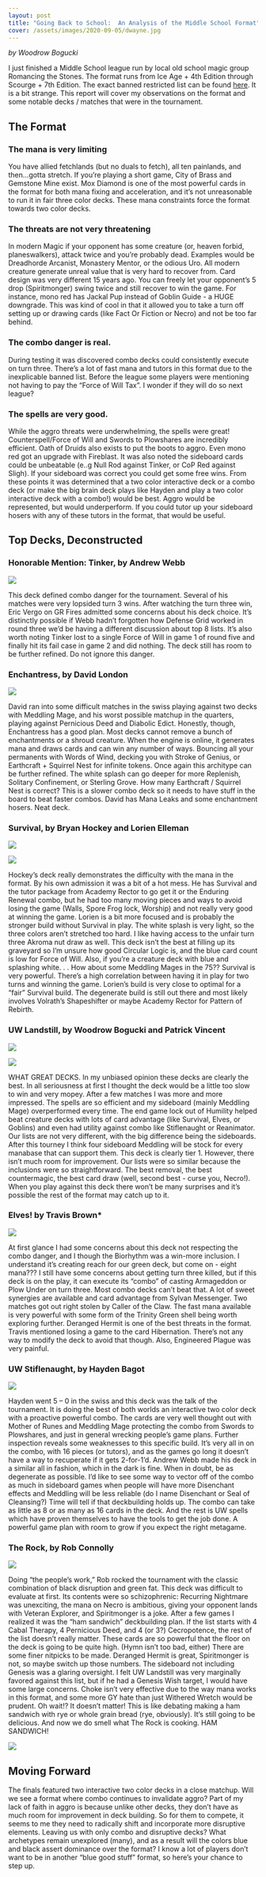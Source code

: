 ```yaml
---
layout: post
title: "Going Back to School:  An Analysis of the Middle School Format"
cover: /assets/images/2020-09-05/dwayne.jpg
---
```


_by Woodrow Bogucki_

I just finished a Middle School league run by local old school magic group
Romancing the Stones. The format runs from Ice Age + 4th Edition through
Scourge + 7th Edition. The exact banned restricted list can be found
[here](https://www.eternalcentral.com/middleschoolrules/). It is a bit strange.
This report will cover my observations on the format and some notable
decks / matches that were in the tournament.

## The Format

###	The mana is very limiting

You have allied fetchlands (but no duals to fetch), all ten painlands, and
then...gotta stretch. If you’re playing
a short game, City of Brass and Gemstone Mine exist. Mox Diamond is one of the
most powerful cards in the format for both mana fixing and acceleration, and
it’s not unreasonable to run it in fair three color decks. These mana
constraints force the format towards two color decks.

###	The threats are not very threatening

In modern Magic if your
opponent has some creature (or, heaven forbid, planeswalkers), attack twice and
you’re probably dead. Examples would be Dreadhorde Arcanist, Monastery
Mentor, or the odious Uro. All modern creature generate unreal value that is
very hard to recover from. Card design was very different 15 years ago. You can
freely let your opponent’s 5 drop (Spiritmonger) swing twice and still
recover to win the game. For instance, mono red has Jackal Pup instead of
Goblin Guide - a HUGE downgrade. This was kind of cool in that it allowed you
to take a turn off setting up or drawing cards (like Fact Or Fiction or Necro)
and not be too far behind.

###	The combo danger is real.

During testing it was discovered combo
decks could consistently execute on turn three. There’s a lot of fast mana
and tutors in this format due to the inexplicable banned list. Before the
league some players were mentioning not having to pay the “Force of Will
Tax”. I wonder if they will do so next league?

### The spells are very good.

While the aggro threats were underwhelming,
the spells were great! Counterspell/Force of Will and Swords to Plowshares are
incredibly efficient. Oath of Druids also exists to put the boots to aggro.
Even mono red got an upgrade with Fireblast. It was also noted the sideboard
cards could be unbeatable (e..g Null Rod against Tinker, or CoP Red against
Sligh). If your sideboard was correct you could get some free wins.
From these points it was determined that a two color interactive deck or a
combo deck (or make the big brain deck plays like Hayden and play a two color
interactive deck with a combo!) would be best. Aggro would be represented, but
would underperform. If you could tutor up your sideboard hosers with any of
these tutors in the format, that would be useful.

## Top Decks, Deconstructed

### Honorable Mention: Tinker, by Andrew Webb

![]({{site.cdn_url}}/assets/images/2020-07-24/andrewtinker.jpg)

This deck defined combo danger for the tournament. Several of his matches were
very lopsided turn 3 wins. After watching the turn three win, Eric Vergo on GR
Fires admitted some concerns about his deck choice. It’s distinctly possible
if Webb hadn’t forgotten how Defense Grid worked in round three we’d be
having a different discussion about top 8 lists. It’s also worth noting
Tinker lost to a single Force of Will in game 1 of round five and finally hit
its fail case in game 2 and did nothing. The deck still has room to be further
refined. Do not ignore this danger.

### Enchantress, by David London

![]({{site.cdn_url}}/assets/images/2020-07-24/davidenchantress.jpg)

David ran into some difficult matches in the swiss playing against two decks
with Meddling Mage, and his worst possible matchup in the quarters, playing
against Pernicious Deed and Diabolic Edict. Honestly, though, Enchantress has a
good plan. Most decks cannot remove a bunch of enchantments or a shroud
creature. When the engine is online, it generates mana and draws cards and can
win any number of ways. Bouncing all your permanents with Words of Wind,
decking you with Stroke of Genius, or Earthcraft + Squirrel Nest for infinite
tokens.
Once again this architype can be further refined. The white splash can go
deeper for more Replenish, Solitary Confinement, or Sterling Grove. How many
Earthcraft / Squirrel Nest is correct? This is a slower combo deck so it needs
to have stuff in the board to beat faster combos. David has Mana Leaks and some
enchantment hosers. Neat deck.
### Survival, by Bryan Hockey and Lorien Elleman

![]({{site.cdn_url}}/assets/images/2020-07-24/hockeyrector.jpg)

![]({{site.cdn_url}}/assets/images/2020-07-24/lorienmadness.jpg)

Hockey’s deck really demonstrates the difficulty with the mana in the format.
By his own admission it was a bit of a hot mess. He has Survival and the tutor
package from Academy Rector to go get it or the Enduring Renewal combo, but he
had too many moving pieces and ways to avoid losing the game (Walls, Spore Frog
lock, Worship) and not really very good at winning the game.
Lorien is a bit more focused and is probably the stronger build without
Survival in play. The white splash is very light, so the three colors aren’t
stretched too hard. I like having access to the unfair turn three Akroma nut
draw as well. This deck isn’t the best at filling up its graveyard so I’m
unsure how good Circular Logic is, and the blue card count is low for Force of
Will. Also, if you’re a creature deck with blue and splashing white. . . How
about some Meddling Mages in the 75??
Survival is very powerful. There’s a high correlation between having it in
play for two turns and winning the game. Lorien’s build is very close to
optimal for a “fair” Survival build. The degenerate build is still out
there and most likely involves Volrath’s Shapeshifter or maybe Academy Rector
for Pattern of Rebirth.

### UW Landstill, by Woodrow Bogucki and Patrick Vincent

![]({{site.cdn_url}}/assets/images/2020-07-24/woodrowlandstill.jpg)

![]({{site.cdn_url}}/assets/images/2020-07-24/patricklandstill.jpg)

WHAT GREAT DECKS. In my unbiased opinion these decks are clearly the best.
In all seriousness at first I thought the deck would be a little too slow to
win and very mopey. After a few matches I was more and more impressed. The
spells are so efficient and my sideboard (mainly Meddling Mage) overperformed
every time. The end game lock out of Humility helped beat creature decks with
lots of card advantage (like Survival, Elves, or Goblins) and even had utility
against combo like Stiflenaught or Reanimator. Our lists are not very
different, with the big difference being the sideboards. After this tourney I
think four sideboard Meddling will be stock for every manabase that can support
them.
This deck is clearly tier 1. However, there isn’t much room for improvement.
Our lists were so similar because the inclusions were so straightforward. The
best removal, the best countermagic, the best card draw (well, second best -
curse you, Necro!). When you play against this deck there won’t be many
surprises and it’s possible the rest of the format may catch up to it.

### Elves! by Travis Brown*

![]({{site.cdn_url}}/assets/images/2020-07-24/traviselves.jpg)

At first glance I had some concerns about this deck not respecting the combo
danger, and I though the Biorhythm was a win-more inclusion. I understand
it’s creating reach for our green deck, but come on - eight mana??? I still
have some concerns about getting turn three killed, but if this deck is on the
play, it can execute its “combo” of casting Armageddon or Plow Under on
turn three. Most combo decks can’t beat that. A lot of sweet synergies are
available and card advantage from Sylvan Messenger. Two matches got out right
stolen by Caller of the Claw. The fast mana available is very powerful with
some form of the Trinity Green shell being worth exploring further. Deranged
Hermit is one of the best threats in the format. Travis mentioned losing a game
to the card Hibernation. There’s not any way to modify the deck to avoid that
though. Also, Engineered Plague was very painful.

### UW Stiflenaught, by Hayden Bagot

![]({{site.cdn_url}}/assets/images/2020-07-24/haydenstiflenaught.jpg)

Hayden went 5 – 0 in the swiss and this deck was the talk of the tournament.
It is doing the best of both worlds an interactive two color deck with a
proactive powerful combo. The cards are very well thought out with Mother of
Runes and Meddling Mage protecting the combo from Swords to Plowshares, and
just in general wrecking people’s game plans.
Further inspection reveals some weaknesses to this specific build. It’s very
all in on the combo, with 16 pieces (or tutors), and as the games go long it
doesn’t have a way to recuperate if it gets 2-for-1’d. Andrew Webb made his
deck in a similar all in fashion, which in the dark is fine. When in doubt, be
as degenerate as possible. I’d like to see some way to vector off of the
combo as much in sideboard games when people will have more Disenchant effects
and Meddling will be less reliable (do I name Disenchant or Seal of Cleansing?)
Time will tell if that deckbuilding holds up. The combo can take as little as 8
or as many as 16 cards in the deck. And the rest is UW spells which have proven
themselves to have the tools to get the job done. A powerful game plan with
room to grow if you expect the right metagame.

### The Rock, by Rob Connolly

![]({{site.cdn_url}}/assets/images/2020-07-24/robrock.jpg)

Doing “the people’s work,” Rob rocked the tournament with the classic
combination of black disruption and green fat.
This deck was difficult to evaluate at first. Its contents were so
schizophrenic: Recurring Nightmare was unexciting, the mana on Necro is
ambitious, giving your opponent lands with Veteran Explorer, and Spiritmonger
is a joke. After a few games I realized it was the “ham sandwich”
deckbuilding plan. If the list starts with 4 Cabal Therapy, 4 Pernicious Deed,
and 4 (or 3?) Cecropotence, the rest of the list doesn’t really matter. These
cards are so powerful that the floor on the deck is going to be quite high.
(Hymn isn’t too bad, either)
There are some finer nitpicks to be made. Deranged Hermit is great,
Spiritmonger is not, so maybe switch up those numbers. The sideboard not
including Genesis was a glaring oversight. I felt UW Landstill was very
marginally favored against this list, but if he had a Genesis Wish target, I
would have some large concerns. Choke isn’t very effective due to the way
mana works in this format, and some more GY hate than just Withered Wretch
would be prudent.
Oh wait!? It doesn’t matter! This is like debating making a ham sandwich with
rye or whole grain bread (rye, obviously). It’s still going to be delicious.
And now we do smell what The Rock is cooking. HAM SANDWICH!

![]({{site.cdn_url}}/assets/images/2020-09-05/ham.png)

## Moving Forward

The finals featured two interactive two color decks in a close matchup. Will we
see a format where combo continues to invalidate aggro? Part of my lack of
faith in aggro is because unlike other decks, they don’t have as much room
for improvement in deck building. So for them to compete, it seems to me they
need to radically shift and incorporate more disruptive elements. Leaving us
with only combo and disruptive decks? What archetypes remain unexplored (many),
and as a result will the colors blue and black assert dominance over the
format? I know a lot of players don’t want to be in another “blue good
stuff” format, so here’s your chance to step up.

